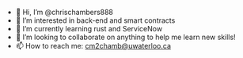 - 👋 Hi, I’m @chrischambers888
- 👀 I’m interested in back-end and smart contracts
- 🌱 I’m currently learning rust and ServiceNow
- 💞️ I’m looking to collaborate on anything to help me learn new skills!
- 📫 How to reach me: cm2chamb@uwaterloo.ca

<!---
chrischambers888/chrischambers888 is a ✨ special ✨ repository because its `README.md` (this file) appears on your GitHub profile.
You can click the Preview link to take a look at your changes.
--->
